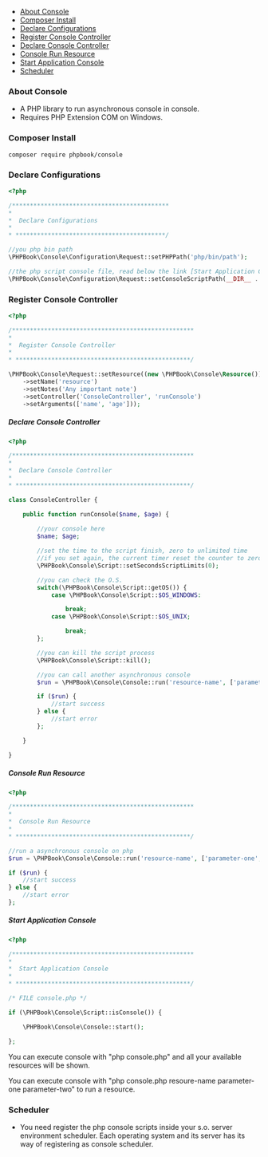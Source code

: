     
+ [About Console](#about-console)
+ [Composer Install](#composer-install)
+ [Declare Configurations](#declare-configurations)
+ [Register Console Controller](#register-console-controller)
+ [Declare Console Controller](#declare-console-controller)
+ [Console Run Resource](#console-run-resource)
+ [Start Application Console](#start-application-console)
+ [Scheduler](#scheduler)

### About Console

- A PHP library to run asynchronous console in console.
- Requires PHP Extension COM on Windows.

### Composer Install

	composer require phpbook/console
	
### Declare Configurations

```php
<?php

/********************************************
* 
*  Declare Configurations
* 
* ******************************************/

//you php bin path
\PHPBook\Console\Configuration\Request::setPHPPath('php/bin/path');

//the php script console file, read below the link [Start Application Console](#start-application-console)
\PHPBook\Console\Configuration\Request::setConsoleScriptPath(__DIR__ . DIRECTORY_SEPARATOR . 'console.php');


```

### Register Console Controller

```php
<?php

/***************************************************
* 
*  Register Console Controller
* 
* *************************************************/

\PHPBook\Console\Request::setResource((new \PHPBook\Console\Resource())
	->setName('resource')
	->setNotes('Any important note')
	->setController('ConsoleController', 'runConsole')
	->setArguments(['name', 'age']));

```

##### Declare Console Controller

```php
<?php

/***************************************************
* 
*  Declare Console Controller
* 
* *************************************************/

class ConsoleController {

	public function runConsole($name, $age) {
		
		//your console here
		$name; $age;

		//set the time to the script finish, zero to unlimited time
		//if you set again, the current timer reset the counter to zero, and starts counting again
		\PHPBook\Console\Script::setSecondsScriptLimits(0);

		//you can check the O.S.
		switch(\PHPBook\Console\Script::getOS()) {
			case \PHPBook\Console\Script::$OS_WINDOWS:

				break;
			case \PHPBook\Console\Script::$OS_UNIX;

				break;
		};

		//you can kill the script process
		\PHPBook\Console\Script::kill();

		//you can call another asynchronous console
		$run = \PHPBook\Console\Console::run('resource-name', ['parameter-one', 'parameter-two']);

		if ($run) {
			//start success
		} else {
			//start error
		};

	}

}

```

##### Console Run Resource

```php
<?php

/***************************************************
* 
*  Console Run Resource
* 
* *************************************************/

//run a asynchronous console on php
$run = \PHPBook\Console\Console::run('resource-name', ['parameter-one', 'parameter-two']);

if ($run) {
	//start success
} else {
	//start error
};

```

##### Start Application Console

```php
<?php

/***************************************************
* 
*  Start Application Console
* 
* *************************************************/

/* FILE console.php */

if (\PHPBook\Console\Script::isConsole()) {

	\PHPBook\Console\Console::start();

};

```

You can execute console with "php console.php" and all your available resources will be shown.

You can execute console with "php console.php resoure-name parameter-one parameter-two" to run a resource.

### Scheduler

- You need register the php console scripts inside your s.o. server environment scheduler. Each operating system and its server has its way of registering as console scheduler.